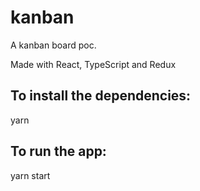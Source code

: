 # kanban
A kanban board poc.

Made with React, TypeScript and Redux


To install the dependencies:
---
yarn

To run the app:
---
yarn start